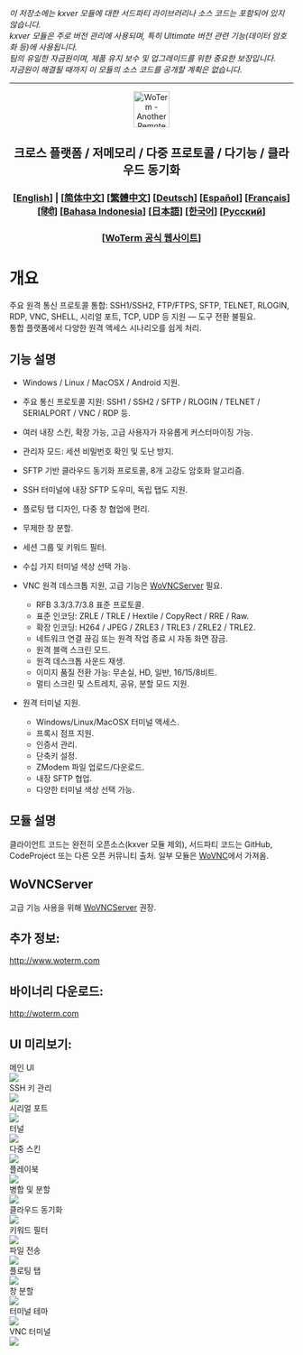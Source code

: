 *이 저장소에는 kxver 모듈에 대한 서드파티 라이브러리나 소스 코드는 포함되어 있지 않습니다.  
kxver 모듈은 주로 버전 관리에 사용되며, 특히 Ultimate 버전 관련 기능(데이터 암호화 등)에 사용됩니다.  
팀의 유일한 자금원이며, 제품 유지 보수 및 업그레이드를 위한 중요한 보장입니다.  
자금원이 해결될 때까지 이 모듈의 소스 코드를 공개할 계획은 없습니다.*  
***
<p align="center">
  <img src="doc/woterm.png" width="64" alt="WoTerm - Another Remote Access Assistant">
  <h2 style="text-align: center;">크로스 플랫폼 / 저메모리 / 다중 프로토콜 / 다기능 / 클라우드 동기화</h2>
  <h3 style="text-align: center;">
  [<a href="../README.md">English</a>] | 
  [<a href="README-zh_CN.md">简体中文</a>]
  [<a href="README-zh_TW.md">繁體中文</a>]
  [<a href="README-de.md">Deutsch</a>]
  [<a href="README-es.md">Español</a>]
  [<a href="README-fr.md">Français</a>]
  [<a href="README-hi.md">हिंदी</a>]
  [<a href="README-id.md">Bahasa Indonesia</a>]
  [<a href="README-ja.md">日本語</a>]
  [<a href="README-ko.md">한국어</a>]
  [<a href="README-ru.md">Русский</a>]
</h3>
  <h3 style="text-align: center;">[<a href="https://woterm.com">WoTerm 공식 웹사이트</a>]</a></h3>
</p>

# 개요
주요 원격 통신 프로토콜 통합: SSH1/SSH2, FTP/FTPS, SFTP, TELNET, RLOGIN, RDP, VNC, SHELL, 시리얼 포트, TCP, UDP 등 지원 — 도구 전환 불필요.  
통합 플랫폼에서 다양한 원격 액세스 시나리오를 쉽게 처리.

## 기능 설명
- Windows / Linux / MacOSX / Android 지원.  
- 주요 통신 프로토콜 지원: SSH1 / SSH2 / SFTP / RLOGIN / TELNET / SERIALPORT / VNC / RDP 등.  
- 여러 내장 스킨, 확장 가능, 고급 사용자가 자유롭게 커스터마이징 가능.  
- 관리자 모드: 세션 비밀번호 확인 및 도난 방지.  
- SFTP 기반 클라우드 동기화 프로토콜, 8개 고강도 암호화 알고리즘.  
- SSH 터미널에 내장 SFTP 도우미, 독립 탭도 지원.  
- 플로팅 탭 디자인, 다중 창 협업에 편리.  
- 무제한 창 분할.  
- 세션 그룹 및 키워드 필터.  
- 수십 가지 터미널 색상 선택 가능.

- VNC 원격 데스크톱 지원, 고급 기능은 [WoVNCServer](http://wovnc.com) 필요.  
  - RFB 3.3/3.7/3.8 표준 프로토콜.  
  - 표준 인코딩: ZRLE / TRLE / Hextile / CopyRect / RRE / Raw.  
  - 확장 인코딩: H264 / JPEG / ZRLE3 / TRLE3 / ZRLE2 / TRLE2.  
  - 네트워크 연결 끊김 또는 원격 작업 종료 시 자동 화면 잠금.  
  - 원격 블랙 스크린 모드.  
  - 원격 데스크톱 사운드 재생.  
  - 이미지 품질 전환 가능: 무손실, HD, 일반, 16/15/8비트.  
  - 멀티 스크린 및 스트레치, 공유, 분할 모드 지원.

- 원격 터미널 지원.  
  - Windows/Linux/MacOSX 터미널 액세스.  
  - 프록시 점프 지원.  
  - 인증서 관리.  
  - 단축키 설정.  
  - ZModem 파일 업로드/다운로드.  
  - 내장 SFTP 협업.  
  - 다양한 터미널 색상 선택 가능.

## 모듈 설명
클라이언트 코드는 완전히 오픈소스(kxver 모듈 제외), 서드파티 코드는 GitHub, CodeProject 또는 다른 오픈 커뮤니티 출처. 일부 모듈은 [WoVNC](http://wovnc.com)에서 가져옴.

## WoVNCServer
고급 기능 사용을 위해 [WoVNCServer](http://wovnc.com) 권장.

## 추가 정보:
<a href="http://www.woterm.com">http://www.woterm.com</a>

## 바이너리 다운로드:
<a href="http://woterm.com">http://woterm.com</a>

## UI 미리보기:
<div>메인 UI<br><img src="doc/main.gif"/></div>
<div>SSH 키 관리<br><img src="doc/keymgr2.gif"></div>
<div>시리얼 포트<br><img src="doc/serialport.gif"></div>
<div>터널<br><img src="doc/tunnel.png"></div>
<div>다중 스킨<br><img src="doc/skins.png"></div>
<div>플레이북<br><img src="doc/playbook.gif"></div>
<div>병합 및 분할<br><img src="doc/merge.gif"></div>
<div>클라우드 동기화<br><img src="doc/sync.gif"></div>
<div>키워드 필터<br><img src="doc/filter.gif"></div>
<div>파일 전송<br><img src="doc/sftp.gif"></div>
<div>플로팅 탭<br><img src="doc/float.gif"></div>
<div>창 분할<br><img src="doc/split.gif"></div>
<div>터미널 테마<br><img src="doc/patten.gif"></div>
<div>VNC 터미널<br><img src="doc/vnc.gif"/></div>
